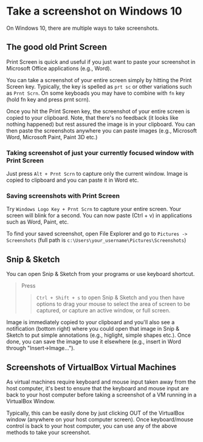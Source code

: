# Take a screenshot on Windows 10

On Windows 10, there are multiple ways to take screenshots.

## The good old Print Screen

Print Screen is quick and useful if you just want to paste your screenshot in Microsoft Office applications (e.g., Word).

You can take a screenshot of your entire screen simply by hitting the Print Screen key. Typically, the key is spelled as ``prt sc`` or other variations such as ``Prnt Scrn``. On some keyboads you may have to combine with ``fn`` key (hold fn key and press prnt scrn).

Once you hit the Print Screen key, the screenshot of your entire screen is copied to your clipboard. Note, that there's no feedback (it looks like nothing happened) but rest assured the image is in your clipboard. You can then paste the screenshots anywhere you can paste images (e.g., Microsoft Word, Microsoft Paint, Paint 3D etc.)

### Taking screenshot of just your currently focused window with Print Screen

Just press ``Alt + Prnt Scrn`` to capture only the current window. Image is copied to clipboard and you can paste it in Word etc.

### Saving screenshots with Print Screen

Try ``Windows Logo Key + Prnt Scrn`` to capture your entire screen. Your screen will blink for a second. You can now paste (Ctrl + v) in applications such as Word, Paint, etc.

To find your saved screenshot, open File Explorer and go to ``Pictures -> Screenshots`` (full path is ``c:\Users\your_username\Pictures\Screenshots``)

## Snip & Sketch

You can open Snip & Sketch from your programs or use keyboard shortcut.

> Press
>> ``Ctrl + Shift + s`` to open Snip & Sketch and you then have options to drag your mouse to select the area of screen to be captured, or capture an active window, or full screen.
>

Image is immediately copied to your clipboard and you'll also see a notification (bottom right) where you could open that image in Snip & Sketch to put simple annotations (e.g., higlight, simple shapes etc.). Once done, you can save the image to use it elsewhere (e.g., insert in Word through "Insert->Image...").

## Screenshots of VirtualBox Virtual Machines

As virtual machines require keyboard and mouse input taken away from the host computer, it's best to ensure that the keyboard and mouse input are back to your host computer before taking a screenshot of a VM running in a VirtualBox Window.

Typically, this can be easily done by just clicking OUT of the VirtualBox window (anywhere on your host computer screen). Once keyboard/mouse control is back to your host computer, you can use any of the above methods to take your screenshot.
